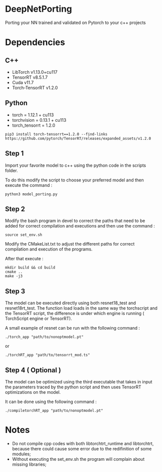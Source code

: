 # DeepNetPorting
Porting your NN trained and validated on Pytorch to your c++ projects

# Dependencies
## C++
- LibTorch v1.13.0+cu117
- TensorRT v8.5.1.7
- Cuda v11.7
- Torch-TensorRT v1.2.0

## Python
- torch = 1.12.1 + cu113
- torchvision = 0.13.1 + cu113
- torch_tensorrt = 1.2.0

```
pip3 install torch-tensorrt==1.2.0 --find-links https://github.com/pytorch/TensorRT/releases/expanded_assets/v1.2.0

```

## Step 1
Import your favorite model to c++ using the python code in the scripts folder.

To do this modify the script to choose your preferred model and then execute the command :
```
python3 model_porting.py
```

## Step 2
Modify the bash program in devel to correct the paths that need to be added for correct compilation and executions and then use the command :
```
source set_env.sh
```

Modify the CMakeList.txt to adjust the different paths for correct compilation and execution of the programs.

After that execute :
```
mkdir build && cd build
cmake ..
make -j3
```

## Step 3
The model can be executed directly using both resnet18_test and resnet18rt_test. The function load loads in the same way the torchscript and the TensorRT script, the difference is under which engine is running ( TorchScript engine or TensorRT).


A small example of resnet can be run with the following command :
```
./torch_app "path/to/nonoptmodel.pt"
```
or
```
./torchRT_app "path/to/tensorrt_mod.ts"
```

## Step 4 ( Optional )
The model can be optimized using the third executable that takes in input the parameters traced by the python script and then uses TensorRT optimizations on the model.

It can be done using the following command :
```
./compiletorchRT_app "path/to/nonoptmodel.pt"
```

# Notes
- Do not compile cpp codes with both libtorchtrt_runtime and libtorchtrt, because there could cause some error due to the redifinition of some modules;
- Without executing the set_env.sh the program will complain about missing libraries;